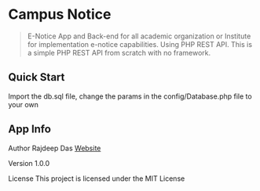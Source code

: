 # Campus Notice
> E-Notice  App and Back-end for all  academic organization or Institute for implementation e-notice capabilities.
> Using PHP REST API.
> This is a simple PHP REST API from scratch with no framework.

## Quick Start
Import the db.sql file, change the params in the config/Database.php file to your own

## App Info
Author
Rajdeep Das [Website](https://www.rajdeep-das.github.io.com)

Version
1.0.0

License
This project is licensed under the MIT License